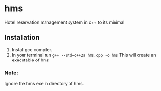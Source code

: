 # hms
Hotel reservation management system in c++ to its minimal

## Installation

1. Install gcc compiler.
2. In your terminal run ``g++ --std=c++2a hms.cpp -o hms`` This will create an executable of hms

### Note:
Ignore the hms exe in directory of hms.
